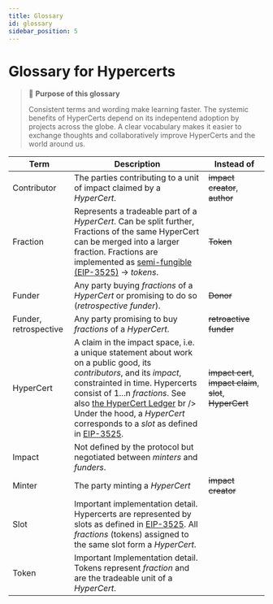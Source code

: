 ```yaml
---
title: Glossary
id: glossary
sidebar_position: 5
---
```


# Glossary for Hypercerts

> 📖 **Purpose of this glossary**
> 
> Consistent terms and wording make learning faster. The systemic benefits of HyperCerts depend on its indepentend adoption by projects across the globe. A clear vocabulary makes it easier to exchange thoughts and collaboratively improve HyperCerts and the world around us.

| Term | Description | Instead of |
| -------- | -------- | -------- |
| Contributor     | The parties contributing to a unit of impact claimed by a *HyperCert*.      | ~~impact creator~~, ~~author~~    |
| Fraction     | Represents a tradeable part of a *HyperCert*. Can be split further, Fractions of the same HyperCert can be merged into a larger fraction. Fractions are implemented as [semi-fungible (EIP-3525)](https://eips.ethereum.org/EIPS/eip-3525) → *tokens*. | ~~Token~~ |
| Funder     | Any party buying *fractions* of a *HyperCert* or promising to do so (*retrospective funder*).      | ~~Donor~~ |
| Funder, retrospective     | Any party promising to buy *fractions* of a *HyperCert*.      | ~~retroactive funder~~ |
| HyperCert     | A claim in the impact space, i.e. a unique statement about work on a public good, its *contributors*, and its *impact*, constrainted in time. Hypercerts consist of 1...n *fractions*. See also [the HyperCert Ledger](ledger) br /> <br/>Under the hood, a *HyperCert* corresponds to a *slot* as defined in [EIP-3525](https://eips.ethereum.org/EIPS/eip-3525).      | ~~impact cert~~, ~~impact claim~~, ~~slot~~, ~~HyperCert~~    |
| Impact     | Not defined by the protocol but negotiated between *minters* and *funders*.      | |
| Minter     | The party minting a *HyperCert*      | ~~impact creator~~ |
| Slot     | Important implementation detail. Hypercerts are represented by slots as defined in [EIP-3525](https://eips.ethereum.org/EIPS/eip-3525). All *fractions* (tokens) assigned to the same slot form a *HyperCert*.       |  |
| Token     | Important Implementation detail. Tokens represent *fraction* and are the tradeable unit of a *HyperCert*. |  |
